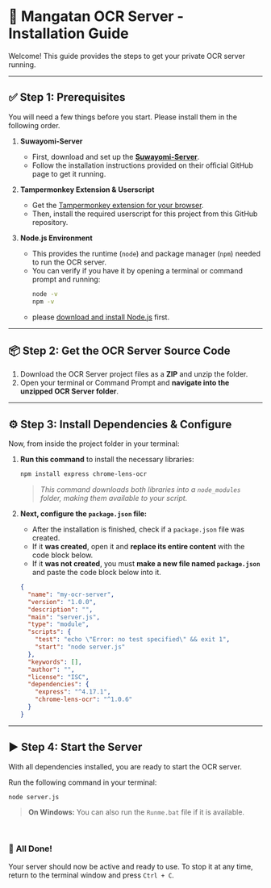 
# 🚀 **Mangatan OCR Server - Installation Guide**

Welcome! This guide provides the steps to get your private OCR server running.

---

## ✅ **Step 1: Prerequisites**

You will need a few things before you start. Please install them in the following order.

1.  **Suwayomi-Server**
    - First, download and set up the **[Suwayomi-Server](https://github.com/Suwayomi/Suwayomi-Server)**.
    - Follow the installation instructions provided on their official GitHub page to get it running.

2.  **Tampermonkey Extension & Userscript**
    - Get the [Tampermonkey extension for your browser](https://www.tampermonkey.net/).
    - Then, install the required userscript for this project from this GitHub repository.

3.  **Node.js Environment**
    - This provides the runtime (`node`) and package manager (`npm`) needed to run the OCR server.
    - You can verify if you have it by opening a terminal or command prompt and running:
      ```bash
      node -v
      npm -v
      ```
    - please [download and install  Node.js](https://nodejs.org/en/download/) first.

---

## 📦 **Step 2: Get the OCR Server Source Code**

1.  Download the OCR Server project files as a **ZIP** and unzip the folder.
2.  Open your terminal or Command Prompt and **navigate into the unzipped OCR Server folder**.

---

## ⚙️ **Step 3: Install Dependencies & Configure**

Now, from inside the project folder in your terminal:

1.  **Run this command** to install the necessary libraries:
    ```bash
    npm install express chrome-lens-ocr
    ```
    > *This command downloads both libraries into a `node_modules` folder, making them available to your script.*

2.  **Next, configure the `package.json` file:**
    - After the installation is finished, check if a `package.json` file was created.
    - If it **was created**, open it and **replace its entire content** with the code block below.
    - If it **was not created**, you must **make a new file named `package.json`** and paste the code block below into it.

    ```json
    {
      "name": "my-ocr-server",
      "version": "1.0.0",
      "description": "",
      "main": "server.js",
      "type": "module",
      "scripts": {
        "test": "echo \"Error: no test specified\" && exit 1",
        "start": "node server.js"
      },
      "keywords": [],
      "author": "",
      "license": "ISC",
      "dependencies": {
        "express": "^4.17.1",
        "chrome-lens-ocr": "^1.0.6"
      }
    }
    ```

---

## ▶️ **Step 4: Start the Server**

With all dependencies installed, you are ready to start the OCR server.

Run the following command in your terminal:
```bash
node server.js
```
> **On Windows:** You can also run the `Runme.bat` file if it is available.

<br>

### 🎉 **All Done!**

Your server should now be active and ready to use. To stop it at any time, return to the terminal window and press `Ctrl + C`.
